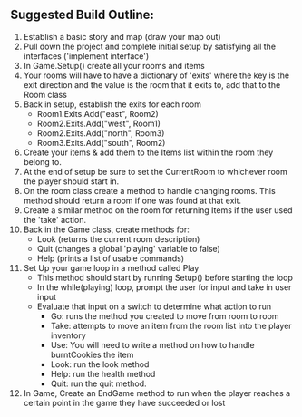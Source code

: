 ## Suggested Build Outline:

1. Establish a basic story and map (draw your map out)
2. Pull down the project and complete initial setup by satisfying all the interfaces ('implement interface')
3. In Game.Setup() create all your rooms and items
4. Your rooms will have to have a dictionary of 'exits' where the key is the exit direction and the value is the room that it exits to, add that to the Room class
5. Back in setup, establish the exits for each room
    - Room1.Exits.Add("east", Room2)
    - Room2.Exits.Add("west", Room1)
    - Room2.Exits.Add("north", Room3)
    - Room3.Exits.Add("south", Room2)
6. Create your items & add them to the Items list within the room they belong to.
7. At the end of setup be sure to set the CurrentRoom to whichever room the player should start in.
8. On the room class create a method to handle changing rooms. This method should return a room if one was found at that exit.
9. Create a similar method on the room for returning Items if the user used the 'take' action.
10. Back in the Game class, create methods for:
    - Look (returns the current room description)
    -  Quit (changes a global 'playing' variable to false)
    - Help (prints a list of usable commands)
11. Set Up your game loop in a method called Play
    -  This method should start by running Setup() before starting the loop
    -  In the while(playing) loop, prompt the user for input and take in user input
    - Evaluate that input on a switch to determine what action to run
      -  Go: runs the method you created to move from room to room
      - Take: attempts to move an item from the room list into the player inventory
      - Use: You will need to write a method on how to handle burntCookies the item
      - Look: run the look method
      - Help: run the health method
      - Quit: run the quit method.
12. In Game, Create an EndGame method to run when the player reaches a certain point in the game they have succeeded or lost
